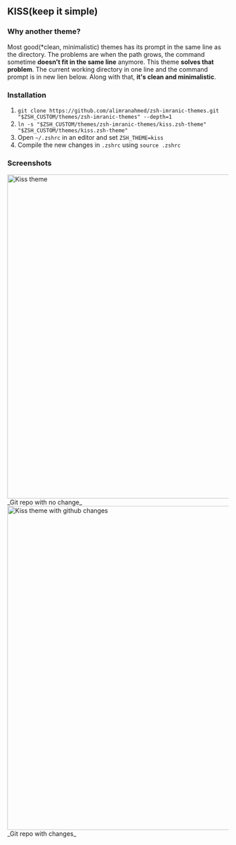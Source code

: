 ## KISS(keep it simple)

### Why another theme?
Most good(*clean, minimalistic) themes has its prompt in the same line as the directory. 
The problems are when the path grows, the command sometime **doesn't fit in the same line** anymore.
This theme **solves that problem**. The current working directory in one line and the command prompt is in new lien below. 
Along with that, **it's clean and minimalistic**.


### Installation
1. `git clone https://github.com/alimranahmed/zsh-imranic-themes.git "$ZSH_CUSTOM/themes/zsh-imranic-themes" --depth=1`
2. `ln -s "$ZSH_CUSTOM/themes/zsh-imranic-themes/kiss.zsh-theme" "$ZSH_CUSTOM/themes/kiss.zsh-theme"`
3. Open `~/.zshrc` in an editor and set `ZSH_THEME=kiss`
4. Compile the new changes in `.zshrc` using `source .zshrc`


### Screenshots

<img width="738" alt="Kiss theme" src="https://github.com/user-attachments/assets/f58fef32-7a92-46a5-9bee-2cde69086632" />
_Git repo with no change_

<img width="738" alt="Kiss theme with github changes" src="https://github.com/user-attachments/assets/138cf6e0-e61d-4703-806b-2fa68d3a007e" />
_Git repo with changes_
